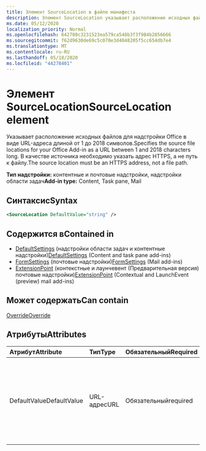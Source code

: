 ```yaml
---
title: Элемент SourceLocation в файле манифеста
description: Элемент SourceLocation указывает расположение исходных файлов для надстройки Office.
ms.date: 05/12/2020
localization_priority: Normal
ms.openlocfilehash: 642780c3231523ea579ca548b3f3f984b2856666
ms.sourcegitcommit: f62d9630de69c5c070e3d4048205f5cc654db7e4
ms.translationtype: MT
ms.contentlocale: ru-RU
ms.lasthandoff: 05/18/2020
ms.locfileid: "44278401"
---
```

# <a name="sourcelocation-element"></a><span data-ttu-id="c15a8-103">Элемент SourceLocation</span><span class="sxs-lookup"><span data-stu-id="c15a8-103">SourceLocation element</span></span>

<span data-ttu-id="c15a8-104">Указывает расположение исходных файлов для надстройки Office в виде URL-адреса длиной от 1 до 2018 символов.</span><span class="sxs-lookup"><span data-stu-id="c15a8-104">Specifies the source file locations for your Office Add-in as a URL between 1 and 2018 characters long.</span></span> <span data-ttu-id="c15a8-105">В качестве источника необходимо указать адрес HTTPS, а не путь к файлу.</span><span class="sxs-lookup"><span data-stu-id="c15a8-105">The source location must be an HTTPS address, not a file path.</span></span>

<span data-ttu-id="c15a8-106">**Тип надстройки:** контентные и почтовые надстройки, надстройки области задач</span><span class="sxs-lookup"><span data-stu-id="c15a8-106">**Add-in type:** Content, Task pane, Mail</span></span>

## <a name="syntax"></a><span data-ttu-id="c15a8-107">Синтаксис</span><span class="sxs-lookup"><span data-stu-id="c15a8-107">Syntax</span></span>

```XML
<SourceLocation DefaultValue="string" />
```

## <a name="contained-in"></a><span data-ttu-id="c15a8-108">Содержится в</span><span class="sxs-lookup"><span data-stu-id="c15a8-108">Contained in</span></span>

- <span data-ttu-id="c15a8-109">[DefaultSettings](defaultsettings.md) (надстройки области задач и контентные надстройки)</span><span class="sxs-lookup"><span data-stu-id="c15a8-109">[DefaultSettings](defaultsettings.md) (Content and task pane add-ins)</span></span>
- <span data-ttu-id="c15a8-110">[FormSettings](formsettings.md) (почтовые надстройки)</span><span class="sxs-lookup"><span data-stu-id="c15a8-110">[FormSettings](formsettings.md) (Mail add-ins)</span></span>
- <span data-ttu-id="c15a8-111">[ExtensionPoint](extensionpoint.md) (контекстные и лаунчевент (Предварительная версия) почтовые надстройки)</span><span class="sxs-lookup"><span data-stu-id="c15a8-111">[ExtensionPoint](extensionpoint.md) (Contextual and LaunchEvent (preview) mail add-ins)</span></span>

## <a name="can-contain"></a><span data-ttu-id="c15a8-112">Может содержать</span><span class="sxs-lookup"><span data-stu-id="c15a8-112">Can contain</span></span>

[<span data-ttu-id="c15a8-113">Override</span><span class="sxs-lookup"><span data-stu-id="c15a8-113">Override</span></span>](override.md)

## <a name="attributes"></a><span data-ttu-id="c15a8-114">Атрибуты</span><span class="sxs-lookup"><span data-stu-id="c15a8-114">Attributes</span></span>

|<span data-ttu-id="c15a8-115">**Атрибут**</span><span class="sxs-lookup"><span data-stu-id="c15a8-115">**Attribute**</span></span>|<span data-ttu-id="c15a8-116">**Тип**</span><span class="sxs-lookup"><span data-stu-id="c15a8-116">**Type**</span></span>|<span data-ttu-id="c15a8-117">**Обязательный**</span><span class="sxs-lookup"><span data-stu-id="c15a8-117">**Required**</span></span>|<span data-ttu-id="c15a8-118">**Описание**</span><span class="sxs-lookup"><span data-stu-id="c15a8-118">**Description**</span></span>|
|:-----|:-----|:-----|:-----|
|<span data-ttu-id="c15a8-119">DefaultValue</span><span class="sxs-lookup"><span data-stu-id="c15a8-119">DefaultValue</span></span>|<span data-ttu-id="c15a8-120">URL-адрес</span><span class="sxs-lookup"><span data-stu-id="c15a8-120">URL</span></span>|<span data-ttu-id="c15a8-121">Обязательный</span><span class="sxs-lookup"><span data-stu-id="c15a8-121">required</span></span>|<span data-ttu-id="c15a8-122">Задает значение этого параметра по умолчанию для языкового стандарта, указанного в элементе [DefaultLocale](defaultlocale.md).</span><span class="sxs-lookup"><span data-stu-id="c15a8-122">Specifies the default value for this setting for the locale specified in the [DefaultLocale](defaultlocale.md) element.</span></span>|
